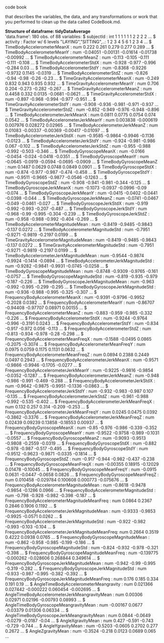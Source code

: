 code book 

that describes the variables, the data, and any transformations or work that you performed to clean up the data called CodeBook.md.

<b>Structure of dataframe: tidyDataAverage </b><BR>
'data.frame':	180 obs. of  88 variables:
 $ subjectId                                      : int  1 1 1 1 1 1 2 2 2 2 ...
 $ activity                                       : Factor w/ 6 levels "LAYING","SITTING",..: 1 2 3 4 5 6 1 2 3 4 ...
 $ TimeBodyAccelerometerMeanX                     : num  0.222 0.261 0.279 0.277 0.289 ...
 $ TimeBodyAccelerometerMeanY                     : num  -0.04051 -0.00131 -0.01614 -0.01738 -0.00992 ...
 $ TimeBodyAccelerometerMeanZ                     : num  -0.113 -0.105 -0.111 -0.111 -0.108 ...
 $ TimeBodyAccelerometerStdX                      : num  -0.928 -0.977 -0.996 -0.284 0.03 ...
 $ TimeBodyAccelerometerStdY                      : num  -0.8368 -0.9226 -0.9732 0.1145 -0.0319 ...
 $ TimeBodyAccelerometerStdZ                      : num  -0.826 -0.94 -0.98 -0.26 -0.23 ...
 $ TimeGravityAccelerometerMeanX                  : num  -0.249 0.832 0.943 0.935 0.932 ...
 $ TimeGravityAccelerometerMeanY                  : num  0.706 0.204 -0.273 -0.282 -0.267 ...
 $ TimeGravityAccelerometerMeanZ                  : num  0.4458 0.332 0.0135 -0.0681 -0.0621 ...
 $ TimeGravityAccelerometerStdX                   : num  -0.897 -0.968 -0.994 -0.977 -0.951 ...
 $ TimeGravityAccelerometerStdY                   : num  -0.908 -0.936 -0.981 -0.971 -0.937 ...
 $ TimeGravityAccelerometerStdZ                   : num  -0.852 -0.949 -0.976 -0.948 -0.896 ...
 $ TimeBodyAccelerometerJerkMeanX                 : num  0.0811 0.0775 0.0754 0.074 0.0542 ...
 $ TimeBodyAccelerometerJerkMeanY                 : num  0.003838 -0.000619 0.007976 0.028272 0.02965 ...
 $ TimeBodyAccelerometerJerkMeanZ                 : num  0.01083 -0.00337 -0.00369 -0.00417 -0.01097 ...
 $ TimeBodyAccelerometerJerkStdX                  : num  -0.9585 -0.9864 -0.9946 -0.1136 -0.0123 ...
 $ TimeBodyAccelerometerJerkStdY                  : num  -0.924 -0.981 -0.986 0.067 -0.102 ...
 $ TimeBodyAccelerometerJerkStdZ                  : num  -0.955 -0.988 -0.992 -0.503 -0.346 ...
 $ TimeBodyGyroscopeMeanX                         : num  -0.0166 -0.0454 -0.024 -0.0418 -0.0351 ...
 $ TimeBodyGyroscopeMeanY                         : num  -0.0645 -0.0919 -0.0594 -0.0695 -0.0909 ...
 $ TimeBodyGyroscopeMeanZ                         : num  0.1487 0.0629 0.0748 0.0849 0.0901 ...
 $ TimeBodyGyroscopeStdX                          : num  -0.874 -0.977 -0.987 -0.474 -0.458 ...
 $ TimeBodyGyroscopeStdY                          : num  -0.9511 -0.9665 -0.9877 -0.0546 -0.1263 ...
 $ TimeBodyGyroscopeStdZ                          : num  -0.908 -0.941 -0.981 -0.344 -0.125 ...
 $ TimeBodyGyroscopeJerkMeanX                     : num  -0.1073 -0.0937 -0.0996 -0.09 -0.074 ...
 $ TimeBodyGyroscopeJerkMeanY                     : num  -0.0415 -0.0402 -0.0441 -0.0398 -0.044 ...
 $ TimeBodyGyroscopeJerkMeanZ                     : num  -0.0741 -0.0467 -0.049 -0.0461 -0.027 ...
 $ TimeBodyGyroscopeJerkStdX                      : num  -0.919 -0.992 -0.993 -0.207 -0.487 ...
 $ TimeBodyGyroscopeJerkStdY                      : num  -0.968 -0.99 -0.995 -0.304 -0.239 ...
 $ TimeBodyGyroscopeJerkStdZ                      : num  -0.958 -0.988 -0.992 -0.404 -0.269 ...
 $ TimeBodyAccelerometerMagnitudeMean             : num  -0.8419 -0.9485 -0.9843 -0.137 0.0272 ...
 $ TimeBodyAccelerometerMagnitudeStd              : num  -0.7951 -0.9271 -0.9819 -0.2197 0.0199 ...
 $ TimeGravityAccelerometerMagnitudeMean          : num  -0.8419 -0.9485 -0.9843 -0.137 0.0272 ...
 $ TimeGravityAccelerometerMagnitudeStd           : num  -0.7951 -0.9271 -0.9819 -0.2197 0.0199 ...
 $ TimeBodyAccelerometerJerkMagnitudeMean         : num  -0.9544 -0.9874 -0.9924 -0.1414 -0.0894 ...
 $ TimeBodyAccelerometerJerkMagnitudeStd          : num  -0.9282 -0.9841 -0.9931 -0.0745 -0.0258 ...
 $ TimeBodyGyroscopeMagnitudeMean                 : num  -0.8748 -0.9309 -0.9765 -0.161 -0.0757 ...
 $ TimeBodyGyroscopeMagnitudeStd                  : num  -0.819 -0.935 -0.979 -0.187 -0.226 ...
 $ TimeBodyGyroscopeJerkMagnitudeMean             : num  -0.963 -0.992 -0.995 -0.299 -0.295 ...
 $ TimeBodyGyroscopeJerkMagnitudeStd              : num  -0.936 -0.988 -0.995 -0.325 -0.307 ...
 $ FrequencyBodyAccelerometerMeanX                : num  -0.9391 -0.9796 -0.9952 -0.2028 0.0382 ...
 $ FrequencyBodyAccelerometerMeanY                : num  -0.86707 -0.94408 -0.97707 0.08971 0.00155 ...
 $ FrequencyBodyAccelerometerMeanZ                : num  -0.883 -0.959 -0.985 -0.332 -0.226 ...
 $ FrequencyBodyAccelerometerStdX                 : num  -0.9244 -0.9764 -0.996 -0.3191 0.0243 ...
 $ FrequencyBodyAccelerometerStdY                 : num  -0.834 -0.917 -0.972 0.056 -0.113 ...
 $ FrequencyBodyAccelerometerStdZ                 : num  -0.813 -0.934 -0.978 -0.28 -0.298 ...
 $ FrequencyBodyAccelerometerMeanFreqX            : num  -0.1588 -0.0495 0.0865 -0.2075 -0.3074 ...
 $ FrequencyBodyAccelerometerMeanFreqY            : num  0.0975 0.0759 0.1175 0.1131 0.0632 ...
 $ FrequencyBodyAccelerometerMeanFreqZ            : num  0.0894 0.2388 0.2449 0.0497 0.2943 ...
 $ FrequencyBodyAccelerometerJerkMeanX            : num  -0.9571 -0.9866 -0.9946 -0.1705 -0.0277 ...
 $ FrequencyBodyAccelerometerJerkMeanY            : num  -0.9225 -0.9816 -0.9854 -0.0352 -0.1287 ...
 $ FrequencyBodyAccelerometerJerkMeanZ            : num  -0.948 -0.986 -0.991 -0.469 -0.288 ...
 $ FrequencyBodyAccelerometerJerkStdX             : num  -0.9642 -0.9875 -0.9951 -0.1336 -0.0863 ...
 $ FrequencyBodyAccelerometerJerkStdY             : num  -0.932 -0.983 -0.987 0.107 -0.135 ...
 $ FrequencyBodyAccelerometerJerkStdZ             : num  -0.961 -0.988 -0.992 -0.535 -0.402 ...
 $ FrequencyBodyAccelerometerJerkMeanFreqX        : num  0.132 0.257 0.314 -0.209 -0.253 ...
 $ FrequencyBodyAccelerometerJerkMeanFreqY        : num  0.0245 0.0475 0.0392 -0.3862 -0.3376 ...
 $ FrequencyBodyAccelerometerJerkMeanFreqZ        : num  0.02439 0.09239 0.13858 -0.18553 0.00937 ...
 $ FrequencyBodyGyroscopeMeanX                    : num  -0.85 -0.976 -0.986 -0.339 -0.352 ...
 $ FrequencyBodyGyroscopeMeanY                    : num  -0.9522 -0.9758 -0.989 -0.1031 -0.0557 ...
 $ FrequencyBodyGyroscopeMeanZ                    : num  -0.9093 -0.9513 -0.9808 -0.2559 -0.0319 ...
 $ FrequencyBodyGyroscopeStdX                     : num  -0.882 -0.978 -0.987 -0.517 -0.495 ...
 $ FrequencyBodyGyroscopeStdY                     : num  -0.9512 -0.9623 -0.9871 -0.0335 -0.1814 ...
 $ FrequencyBodyGyroscopeStdZ                     : num  -0.917 -0.944 -0.982 -0.437 -0.238 ...
 $ FrequencyBodyGyroscopeMeanFreqX                : num  -0.00355 0.18915 -0.12029 0.01478 -0.10045 ...
 $ FrequencyBodyGyroscopeMeanFreqY                : num  -0.0915 0.0631 -0.0447 -0.0658 0.0826 ...
 $ FrequencyBodyGyroscopeMeanFreqZ                : num  0.010458 -0.029784 0.100608 0.000773 -0.075676 ...
 $ FrequencyBodyAccelerometerMagnitudeMean        : num  -0.8618 -0.9478 -0.9854 -0.1286 0.0966 ...
 $ FrequencyBodyAccelerometerMagnitudeStd         : num  -0.798 -0.928 -0.982 -0.398 -0.187 ...
 $ FrequencyBodyAccelerometerMagnitudeMeanFreq    : num  0.0864 0.2367 0.2846 0.1906 0.1192 ...
 $ FrequencyBodyAccelerometerJerkMagnitudeMean    : num  -0.9333 -0.9853 -0.9925 -0.0571 0.0262 ...
 $ FrequencyBodyAccelerometerJerkMagnitudeStd     : num  -0.922 -0.982 -0.993 -0.103 -0.104 ...
 $ FrequencyBodyAccelerometerJerkMagnitudeMeanFreq: num  0.2664 0.3519 0.4222 0.0938 0.0765 ...
 $ FrequencyBodyGyroscopeMagnitudeMean            : num  -0.862 -0.958 -0.985 -0.199 -0.186 ...
 $ FrequencyBodyGyroscopeMagnitudeStd             : num  -0.824 -0.932 -0.978 -0.321 -0.398 ...
 $ FrequencyBodyGyroscopeMagnitudeMeanFreq        : num  -0.139775 -0.000262 -0.028606 0.268844 0.349614 ...
 $ FrequencyBodyGyroscopeJerkMagnitudeMean        : num  -0.942 -0.99 -0.995 -0.319 -0.282 ...
 $ FrequencyBodyGyroscopeJerkMagnitudeStd         : num  -0.933 -0.987 -0.995 -0.382 -0.392 ...
 $ FrequencyBodyGyroscopeJerkMagnitudeMeanFreq    : num  0.176 0.185 0.334 0.191 0.19 ...
 $ AngleTimeBodyAccelerometerMeangravity          : num  0.021366 0.027442 -0.000222 0.060454 -0.002695 ...
 $ AngleTimeBodyAccelerometerJerkMeangravityMean  : num  0.00306 0.02971 0.02196 -0.00793 0.08993 ...
 $ AngleTimeBodyGyroscopeMeangravityMean          : num  -0.00167 0.0677 -0.03379 0.01306 0.06334 ...
 $ AngleTimeBodyGyroscopeJerkMeangravityMean      : num  0.0844 -0.0649 -0.0279 -0.0187 -0.04 ...
 $ AngleXgravityMean                              : num  0.427 -0.591 -0.743 -0.729 -0.744 ...
 $ AngleYgravityMean                              : num  -0.5203 -0.0605 0.2702 0.277 0.2672 ...
 $ AngleZgravityMean                              : num  -0.3524 -0.218 0.0123 0.0689 0.065 ...
> 
